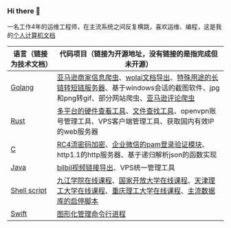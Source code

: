 ### Hi there 👋

一名工作4年的运维工程师，在主流系统之间反复横跳，喜欢运维、编程，这是我的[个人计算机文档](https://www.wolai.com/tengfei-xy/acLQ73ZSwSvmYoXV8B64uz)

| 语言（链接为技术文档）                                       | 代码项目（链接为开源地址，没有链接的是指完成但未开源）       |
| ------------------------------------------------------------ | ------------------------------------------------------------ |
| [Golang](https://www.wolai.com/tengfei-xy/bjUcRE7tSsscWqpszDvbxx) | [亚马逊商家信息爬虫](https://github.com/tengfei-xy/amazon-crawler)、[wolai文档导出](https://github.com/tengfei-xy/wolai)、[特殊用途的长链转短链服务器](https://github.com/tengfei-xy/l2s)、基于windows会话的截图软件、jpg和png转gif、部分网站爬虫、[亚马逊评论爬虫](https://github.com/tengfei-xy/amazon-product-review) |
| [Rust](https://www.wolai.com/tengfei-xy/mFoUc8fGoyC5ye39mzQL8u) | [多平台的硬件查看工具](https://github.com/tengfei-xy/view-hardware)、[文件查找工具](https://github.com/tengfei-xy/ff)、openvpn账号管理工具、VPS客户端管理工具、获取国内有效IP的web服务器 |
| [C](https://www.wolai.com/tengfei-xy/u71euoz6Kom77Cvq8jxXD1) | [RC4流密码加密](https://github.com/tengfei-xy/RC4-for-c)、[企业微信的pam登录验证模块](https://github.com/tengfei-xy/pam_wxwork)、http1.1的http服务器、基于递归解析json的函数实现 |
| [Java](https://www.wolai.com/tengfei-xy/w8hCZgfZpt4ngV4K3byyZe) | [bilbil视频链接导出](https://github.com/tengfei-xy/bilbilVideoExport)、VPS统一管理工具 |
| [Shell script](https://www.wolai.com/tengfei-xy/au4aJoag7ZPMiUbCU3nfQG) | [九江学院在线课程](https://github.com/tengfei-xy/JiuJiangOnlineCourse)、[国家开放大学在线课程](https://github.com/tengfei-xy/GJKFOnlieCourse)、[天津理工大学在线课程](https://github.com/tengfei-xy/TJLGOnlineCourse)、[重庆理工大学在线课程](https://github.com/tengfei-xy/CQLGOnlineCourse)、[主流数据库的启停脚本](https://github.com/tengfei-xy/dbshell) |
| [Swift](https://www.wolai.com/tengfei-xy/eKGeTBSUsD9uTzxdEJU1xV) | [图形化管理命令行进程](https://github.com/tengfei-xy/ivisor) |
